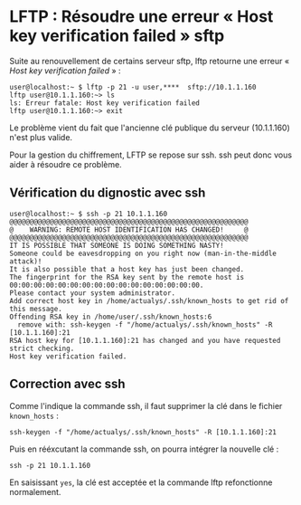 # LFTP : Résoudre une erreur « Host key verification failed » sftp

Suite au renouvellement de certains serveur sftp, lftp retourne une erreur « *Host key verification failed* » :

    user@localhost:~ $ lftp -p 21 -u user,****  sftp://10.1.1.160
    lftp user@10.1.1.160:~> ls
    ls: Erreur fatale: Host key verification failed
    lftp user@10.1.1.160:~> exit

Le problème vient du fait que l'ancienne clé publique du serveur (10.1.1.160) n'est plus valide. 

Pour la gestion du chiffrement, LFTP se repose sur ssh. ssh peut donc vous aider à résoudre ce problème.

## Vérification du dignostic avec ssh

    user@localhost:~ $ ssh -p 21 10.1.1.160 
    @@@@@@@@@@@@@@@@@@@@@@@@@@@@@@@@@@@@@@@@@@@@@@@@@@@@@@@@@@@
    @    WARNING: REMOTE HOST IDENTIFICATION HAS CHANGED!     @
    @@@@@@@@@@@@@@@@@@@@@@@@@@@@@@@@@@@@@@@@@@@@@@@@@@@@@@@@@@@
    IT IS POSSIBLE THAT SOMEONE IS DOING SOMETHING NASTY!
    Someone could be eavesdropping on you right now (man-in-the-middle attack)!
    It is also possible that a host key has just been changed.
    The fingerprint for the RSA key sent by the remote host is
    00:00:00:00:00:00:00:00:00:00:00:00:00:00:00:00.
    Please contact your system administrator.
    Add correct host key in /home/actualys/.ssh/known_hosts to get rid of this message.
    Offending RSA key in /home/user/.ssh/known_hosts:6
      remove with: ssh-keygen -f "/home/actualys/.ssh/known_hosts" -R [10.1.1.160]:21
    RSA host key for [10.1.1.160]:21 has changed and you have requested strict checking.
    Host key verification failed.

## Correction avec ssh

Comme l'indique la commande ssh, il faut supprimer la clé dans le fichier ``known_hosts`` :

    ssh-keygen -f "/home/actualys/.ssh/known_hosts" -R [10.1.1.160]:21

Puis en rééxcutant la commande ssh, on pourra intégrer la nouvelle clé :

    ssh -p 21 10.1.1.160

En saisissant ``yes``, la clé est acceptée et la commande lftp refonctionne normalement.



